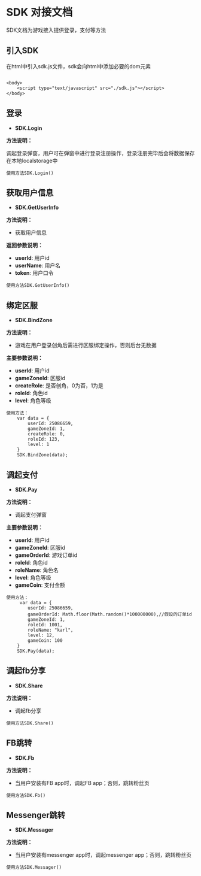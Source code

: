 # SDK 对接文档 

SDK文档为游戏接入提供登录，支付等方法

## 引入SDK

在html中引入sdk.js文件，sdk会向html中添加必要的dom元素

```

<body>
    <script type="text/javascript" src="./sdk.js"></script>
</body>

```

## 登录

* **SDK.Login**

**方法说明：**

调起登录弹窗，用户可在弹窗中进行登录注册操作，登录注册完毕后会将数据保存在本地localstorage中

```
使用方法SDK.Login()
```

## 获取用户信息

* **SDK.GetUserInfo**

**方法说明：**

* 获取用户信息

**返回参数说明：**

* **userId**: 用户id　　
* **userName**: 用户名　　
* **token**: 用户口令　　

```
使用方法SDK.GetUserInfo()
```

## 绑定区服 

* **SDK.BindZone**

**方法说明：**

* 游戏在用户登录创角后需进行区服绑定操作，否则后台无数据

**主要参数说明：**

* **userId**: 用户id
* **gameZoneId**: 区服id
* **createRole**: 是否创角，0为否，1为是
* **roleId**: 角色id
* **level**: 角色等级

```
使用方法：
    var data = {
        userId: 25086659,
        gameZoneId: 1,
        createRole: 0,
        roleId: 123,
        level: 1
    }
    SDK.BindZone(data);
```

## 调起支付 

* **SDK.Pay**

**方法说明：**

* 调起支付弹窗

**主要参数说明：**

* **userId**: 用户id
* **gameZoneId**: 区服id
* **gameOrderId**: 游戏订单id
* **roleId**: 角色id
* **roleName**: 角色名
* **level**: 角色等级
* **gameCoin**: 支付金额

```
使用方法：
     var data = {
        userId: 25086659,
        gameOrderId: Math.floor(Math.random()*100000000),//假设的订单id
        gameZoneId: 1,
        roleId: 1001,
        roleName: "karl",
        level: 12,
        gameCoin: 100
    }
    SDK.Pay(data);
```

## 调起fb分享 

* **SDK.Share**

**方法说明：**

* 调起fb分享

```
使用方法SDK.Share()
```

## FB跳转
 
* **SDK.Fb**

**方法说明：**

* 当用户安装有FB app时，调起FB app；否则，跳转粉丝页

```
使用方法SDK.Fb()
```

## Messenger跳转 

* **SDK.Messager**

**方法说明：**

* 当用户安装有messenger app时，调起messenger app；否则，跳转粉丝页

```
使用方法SDK.Messager()
```
